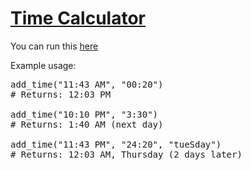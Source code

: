 # [Time Calculator](https://www.freecodecamp.org/learn/scientific-computing-with-python/scientific-computing-with-python-projects/time-calculator)

You can run this [here](https://replit.com/@malikmmusa/boilerplate-time-calculator#main.py)

Example usage:
<pre>
add_time("11:43 AM", "00:20")
# Returns: 12:03 PM

add_time("10:10 PM", "3:30")
# Returns: 1:40 AM (next day)

add_time("11:43 PM", "24:20", "tueSday")
# Returns: 12:03 AM, Thursday (2 days later)
</pre>
